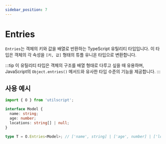 ```yaml
---
sidebar_position: 7
---
```


# Entries

`Entries`는 객체의 키와 값을 배열로 반환하는 TypeScript 유틸리티 타입입니다. 이 타입은 객체의 각 속성을 `[키, 값]` 형태의 튜플 유니온 타입으로 변환합니다.

:::tip
이 유틸리티 타입은 객체의 구조를 배열 형태로 다루고 싶을 때 유용하며, JavaScript의 `Object.entries()` 메서드와 유사한 타입 수준의 기능을 제공합니다.
:::

## 사용 예시

```ts
import { O } from 'utilscript';

interface Model {
  name: string;
  age: number;
  locations: string[] | null;
}

type T = O.Entries<Model>; // ['name', string] | ['age', number] | ['locations', string[] | null]
```
